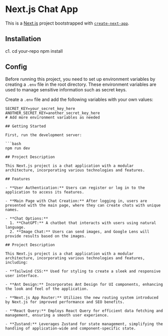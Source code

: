 # Next.js Chat App

This is a [Next.js](https://nextjs.org/) project bootstrapped with [`create-next-app`](https://github.com/vercel/next.js/tree/canary/packages/create-next-app).

## Installation

c1. cd your-repo
npm install

## Config

Before running this project, you need to set up environment variables by creating a `.env` file in the root directory. These environment variables are used to manage sensitive information such as secret keys.

Create a `.env` file and add the following variables with your own values:

````env
SECRET_KEY=your_secret_key_here
ANOTHER_SECRET_KEY=another_secret_key_here
# Add more environment variables as needed

## Getting Started

First, run the development server:

```bash
npm run dev

## Project Description

This Next.js project is a chat application with a modular architecture, incorporating various technologies and features.

## Features

- **User Authentication:** Users can register or log in to the application to access its features.

- **Main Page with Chat Creation:** After logging in, users are presented with the main page, where they can create chats with unique names.

- **Chat Options:**
  1. **ChatGPT:** A chatbot that interacts with users using natural language.
  2. **Image Chat:** Users can send images, and Google Lens will provide results based on the images.

## Project Description

This Next.js project is a chat application with a modular architecture, incorporating various technologies and features, including:

- **Tailwind CSS:** Used for styling to create a sleek and responsive user interface.

- **Ant Design:** Incorporates Ant Design for UI components, enhancing the look and feel of the application.

- **Next.js App Router:** Utilizes the new routing system introduced by Next.js for improved performance and SEO benefits.

- **React Query:** Employs React Query for efficient data fetching and management, ensuring a smooth user experience.

- **Zustand:** Leverages Zustand for state management, simplifying the handling of application-wide and component-specific state.
````
